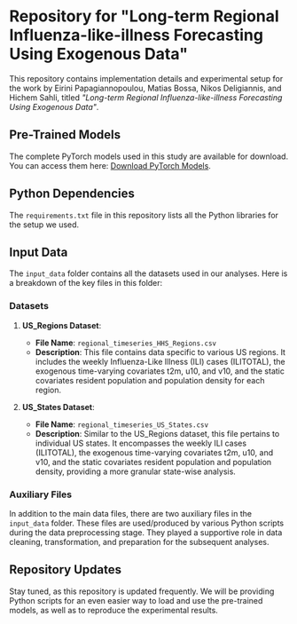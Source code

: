 # Repository for "Long-term Regional Influenza-like-illness Forecasting Using Exogenous Data"

This repository contains implementation details and experimental setup for the work by Eirini Papagiannopoulou, Matias Bossa, Nikos Deligiannis, and Hichem Sahli, titled *"Long-term Regional Influenza-like-illness Forecasting Using Exogenous Data"*.

## Pre-Trained Models

The complete PyTorch models used in this study are available for download. You can access them here: [Download PyTorch Models](https://drive.google.com/file/d/1t7TpTCrmWrFm_HnTDz0bpIDvgV3MLdga/view?usp=sharing).

## Python Dependencies

The `requirements.txt` file in this repository lists all the Python libraries for the setup we used.

## Input Data

The `input_data` folder contains all the datasets used in our analyses. Here is a breakdown of the key files in this folder:

### Datasets

1. **US_Regions Dataset**:
   - **File Name**: `regional_timeseries_HHS_Regions.csv`
   - **Description**: This file contains data specific to various US regions. It includes the weekly Influenza-Like Illness (ILI) cases (ILITOTAL), the exogenous time-varying covariates t2m, u10, and v10, and the static covariates resident population and population density for each region.

2. **US_States Dataset**:
   - **File Name**: `regional_timeseries_US_States.csv`
   - **Description**: Similar to the US_Regions dataset, this file pertains to individual US states. It encompasses the weekly ILI cases (ILITOTAL), the exogenous time-varying covariates t2m, u10, and v10, and the static covariates resident population and population density, providing a more granular state-wise analysis.

### Auxiliary Files

In addition to the main data files, there are two auxiliary files in the `input_data` folder. These files are used/produced by various Python scripts during the data preprocessing stage. They played a supportive role in data cleaning, transformation, and preparation for the subsequent analyses.


## Repository Updates

Stay tuned, as this repository is updated frequently. We will be providing Python scripts for an even easier way to load and use the pre-trained models, as well as to reproduce the experimental results.
